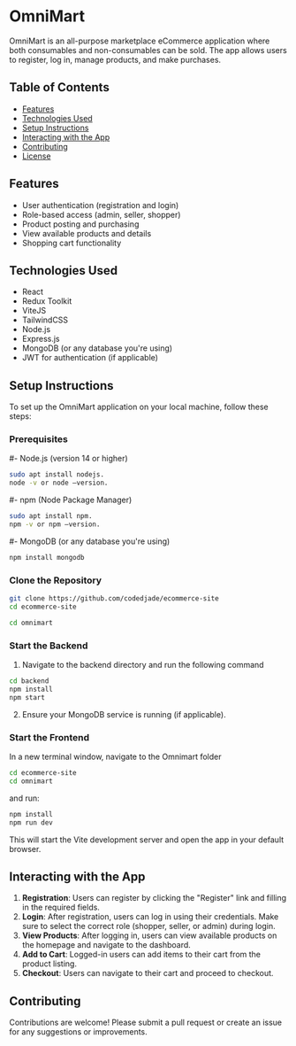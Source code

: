 
# OmniMart

OmniMart is an all-purpose marketplace eCommerce application where both consumables and non-consumables can be sold. The app allows users to register, log in, manage products, and make purchases. 

## Table of Contents

- [Features](#features)
- [Technologies Used](#technologies-used)
- [Setup Instructions](#setup-instructions)
- [Interacting with the App](#interacting-with-the-app)
- [Contributing](#contributing)
- [License](#license)

## Features

- User authentication (registration and login)
- Role-based access (admin, seller, shopper)
- Product posting and purchasing
- View available products and details
- Shopping cart functionality

## Technologies Used

- React
- Redux Toolkit
- ViteJS
- TailwindCSS
- Node.js
- Express.js
- MongoDB (or any database you're using)
- JWT for authentication (if applicable)

## Setup Instructions

To set up the OmniMart application on your local machine, follow these steps:

### Prerequisites

#- Node.js (version 14 or higher)
```bash
sudo apt install nodejs.
node -v or node –version.
```
#- npm (Node Package Manager)
```bash
sudo apt install npm.
npm -v or npm –version.
```
#- MongoDB (or any database you're using)
```bash
npm install mongodb
```

### Clone the Repository

```bash
git clone https://github.com/codedjade/ecommerce-site
cd ecommerce-site
```
```bash
cd omnimart
```

### Start the Backend

1. Navigate to the backend directory and run the following command

```bash
cd backend
npm install
npm start
```

2. Ensure your MongoDB service is running (if applicable).

### Start the Frontend

In a new terminal window, navigate to the Omnimart folder
```bash
cd ecommerce-site
cd omnimart
```
and run:

```bash
npm install
npm run dev
```

This will start the Vite development server and open the app in your default browser.

## Interacting with the App

1. **Registration**: Users can register by clicking the "Register" link and filling in the required fields.
2. **Login**: After registration, users can log in using their credentials. Make sure to select the correct role (shopper, seller, or admin) during login.
3. **View Products**: After logging in, users can view available products on the homepage and navigate to the dashboard.
4. **Add to Cart**: Logged-in users can add items to their cart from the product listing.
5. **Checkout**: Users can navigate to their cart and proceed to checkout.

## Contributing

Contributions are welcome! Please submit a pull request or create an issue for any suggestions or improvements.


